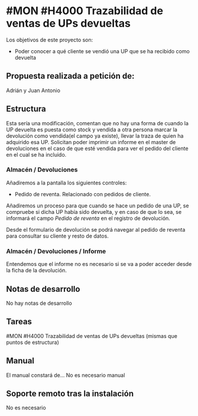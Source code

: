 # #MON #H4000 Trazabilidad de ventas de UPs devueltas
Los objetivos de este proyecto son:
+ Poder conocer a qué cliente se vendió una UP que se ha recibido como devuelta

## Propuesta realizada a petición de:
Adrián y Juan Antonio

## Estructura

Esta sería una modificación, comentan que no hay una forma de cuando la UP devuelta es puesta como stock y vendida a otra persona marcar la devolución como vendida(el campo ya existe), llevar la traza de quien ha adquirido esa UP. Solicitan poder imprimir un informe en el master de devoluciones en el caso de que esté vendida para ver el pedido del cliente en el cual se ha incluido.


### Almacén / Devoluciones
Añadiremos a la pantalla los siguientes controles:
+ Pedido de reventa. Relacionado con pedidos de cliente.

Añadiremos un proceso para que cuando se hace un pedido de una UP, se compruebe si dicha UP había sido devuelta, y en caso de que lo sea, se informará el campo *Pedido de reventa* en el registro de devolución.

Desde el formulario de devolución se podrá navegar al pedido de reventa para consultar su cliente y resto de datos.

### Almacén / Devoluciones / Informe 
Entendemos que el informe no es necesario si se va a poder acceder desde la ficha de la devolución.

## Notas de desarrollo
No hay notas de desarrollo

## Tareas
#MON #H4000 Trazabilidad de ventas de UPs devueltas
(mismas que puntos de estructura)

## Manual
El manual constará de...
No es necesario manual

## Soporte remoto tras la instalación
No es necesario

